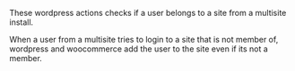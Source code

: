 These wordpress actions checks if a user belongs to a site from a multisite install.

When a user from a multisite tries to login to a site that is not member of, wordpress and woocommerce add the user to the site even if its not a member.
